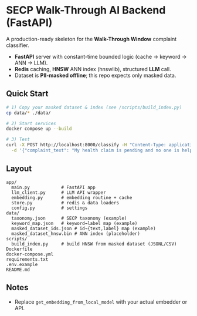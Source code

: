 # SECP Walk-Through AI Backend (FastAPI)
A production-ready skeleton for the **Walk-Through Window** complaint classifier.
- **FastAPI** server with constant-time bounded logic (cache → keyword → ANN → LLM).
- **Redis** caching, **HNSW** ANN index (hnswlib), structured **LLM** call.
- Dataset is **PII-masked offline**; this repo expects only masked data.

## Quick Start
```bash
# 1) Copy your masked dataset & index (see /scripts/build_index.py)
cp data/* ./data/

# 2) Start services
docker compose up --build

# 3) Test
curl -X POST http://localhost:8000/classify -H "Content-Type: application/json" \
  -d '{"complaint_text": "My health claim is pending and no one is helping"}'
```

## Layout
```
app/
  main.py            # FastAPI app
  llm_client.py      # LLM API wrapper
  embedding.py       # embedding routine + cache
  store.py           # redis & data loaders
  config.py          # settings
data/
  taxonomy.json      # SECP taxonomy (example)
  keyword_map.json   # keyword→label map (example)
  masked_dataset_ids.json # id→{text,label} map (example)
  masked_dataset_hnsw.bin # ANN index (placeholder)
scripts/
  build_index.py     # build HNSW from masked dataset (JSONL/CSV)
Dockerfile
docker-compose.yml
requirements.txt
.env.example
README.md
```

## Notes
- Replace `get_embedding_from_local_model` with your actual embedder or API.

